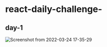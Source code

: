 # react-daily-challenge-
## day-1
![Screenshot from 2022-03-24 17-35-29](https://user-images.githubusercontent.com/61195602/159940513-22822d8b-082b-4ce9-b155-d60ca384fa9f.png)
